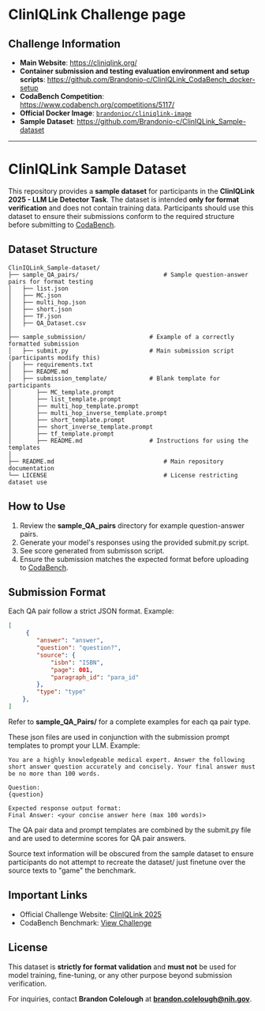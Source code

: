 # ClinIQLink Challenge page

## Challenge Information

- **Main Website**: https://cliniqlink.org/
- **Container submission and testing evaluation environment and setup scripts**: https://github.com/Brandonio-c/ClinIQLink_CodaBench_docker-setup
- **CodaBench Competition**: https://www.codabench.org/competitions/5117/
- **Official Docker Image**: [`brandonioc/cliniqlink-image`](https://hub.docker.com/r/brandonioc/cliniqlink-image)
- **Sample Dataset**: https://github.com/Brandonio-c/ClinIQLink_Sample-dataset

---
# ClinIQLink Sample Dataset

This repository provides a **sample dataset** for participants in the **ClinIQLink 2025 - LLM Lie Detector Task**. The dataset is intended **only for format verification** and does not contain training data. Participants should use this dataset to ensure their submissions conform to the required structure before submitting to [CodaBench](https://www.codabench.org/competitions/5117/).

## Dataset Structure
```
ClinIQLink_Sample-dataset/
├── sample_QA_pairs/                        # Sample question-answer pairs for format testing
│   ├── list.json
│   ├── MC.json
│   ├── multi_hop.json
│   ├── short.json
│   ├── TF.json
│   ├── QA_Dataset.csv
│ 
├── sample_submission/                  # Example of a correctly formatted submission
│   ├── submit.py                       # Main submission script (participants modify this)
│   ├── requirements.txt 
│   ├── README.md                       
│   ├── submission_template/            # Blank template for participants
│       ├── MC_template.prompt
│       ├── list_template.prompt
│       ├── multi_hop_template.prompt
│       ├── multi_hop_inverse_template.prompt
│       ├── short_template.prompt
│       ├── short_inverse_template.prompt
│       ├── tf_template.prompt
│       ├── README.md                   # Instructions for using the templates
│ 
├── README.md                               # Main repository documentation
└── LICENSE                                 # License restricting dataset use
```

## How to Use
1. Review the **sample_QA_pairs** directory for example question-answer pairs.
2. Generate your model's responses using the provided submit.py script.
3. See score generated from submisson script.
4. Ensure the submission matches the expected format before uploading to [CodaBench](https://www.codabench.org/competitions/5117/).

## Submission Format
Each QA pair follow a strict JSON format. Example:
```json
[
     {
        "answer": "answer",
        "question": "question?",
        "source": {
            "isbn": "ISBN",
            "page": 001,
            "paragraph_id": "para_id"
        },
        "type": "type"
    },
]
```
Refer to **sample_QA_Pairs/** for a complete examples for each qa pair type.

These json files are used in conjunction with the submission prompt templates to prompt your LLM. Example:

```
You are a highly knowledgeable medical expert. Answer the following short answer question accurately and concisely. Your final answer must be no more than 100 words.

Question:
{question}

Expected response output format:
Final Answer: <your concise answer here (max 100 words)>
```

The QA pair data and prompt templates are combined by the submit.py file and are used to determine scores for QA pair answers. 

Source text information will be obscured from the sample dataset to ensure participants do not attempt to recreate the dataset/ just finetune over the source texts to "game" the benchmark. 

## Important Links
- Official Challenge Website: [ClinIQLink 2025](https://cliniqlink.org)
- CodaBench Benchmark: [View Challenge](https://www.codabench.org/competitions/5117/)

## License
This dataset is **strictly for format validation** and **must not** be used for model training, fine-tuning, or any other purpose beyond submission verification.

For inquiries, contact **Brandon Colelough** at **brandon.colelough@nih.gov**.


